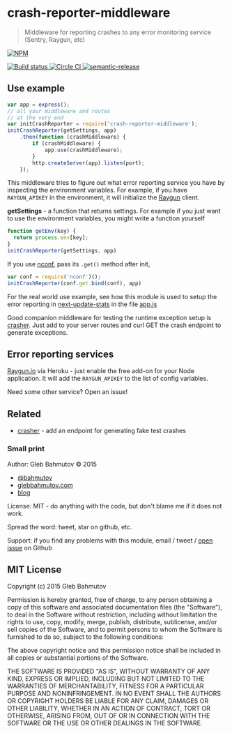 # crash-reporter-middleware

> Middleware for reporting crashes to any error monitoring service (Sentry, Raygun, etc)

[![NPM][crash-reporter-middleware-icon] ][crash-reporter-middleware-url]

[![Build status][crash-reporter-middleware-ci-image] ][crash-reporter-middleware-ci-url]
[![Circle CI](https://circleci.com/gh/bahmutov/crash-reporter-middleware.svg?style=svg) ](https://circleci.com/gh/bahmutov/crash-reporter-middleware)
[![semantic-release][semantic-image] ][semantic-url]

[crash-reporter-middleware-icon]: https://nodei.co/npm/crash-reporter-middleware.png?downloads=true
[crash-reporter-middleware-url]: https://npmjs.org/package/crash-reporter-middleware
[crash-reporter-middleware-ci-image]: https://travis-ci.org/bahmutov/crash-reporter-middleware.png?branch=master
[crash-reporter-middleware-ci-url]: https://travis-ci.org/bahmutov/crash-reporter-middleware
[semantic-image]: https://img.shields.io/badge/%20%20%F0%9F%93%A6%F0%9F%9A%80-semantic--release-e10079.svg
[semantic-url]: https://github.com/semantic-release/semantic-release

## Use example

```js
var app = express();
// all your middleware and routes
// at the very end
var initCrashReporter = require('crash-reporter-middleware');
initCrashReporter(getSettings, app)
    .then(function (crashMiddleware) {
        if (crashMiddleware) {
            app.use(crashMiddleware);
        }
        http.createServer(app).listen(port);
    });
```

This middleware tries to figure out what error reporting service you have by inspecting the environment
variables. For example, if you have `RAYGUN_APIKEY` in the environment, it will initialize the 
[Raygun](https://www.npmjs.com/package/raygun) client.

**getSettings** - a function that returns settings. For example if you just want to use the environment
variables, you might write a function yourself

```js
function getEnv(key) {
  return process.env[key];
}
initCrashReporter(getSettings, app)
```

If you use [nconf](https://www.npmjs.com/package/nconf), pass its `.get()` method after init,

```js
var conf = require('nconf')();
initCrashReporter(conf.get.bind(conf), app)
```

For the real world use example, see how this module is used to setup the error reporting 
in [next-update-stats](https://github.com/bahmutov/next-update-stats) in the file 
[app.js](https://github.com/bahmutov/next-update-stats/blob/master/app.js)

Good companion middleware for testing the runtime exception setup is [crasher](https://www.npmjs.com/package/crasher).
Just add to your server routes and curl GET the crash endpoint to generate exceptions.

## Error reporting services

[Raygun.io](https://raygun.io/) via Heroku - just enable the free add-on for your Node application.
It will add the `RAYGUN_APIKEY` to the list of config variables.

Need some other service? Open an issue!

## Related

* [crasher](https://github.com/bahmutov/crasher) - add an endpoint for generating fake test crashes

### Small print

Author: Gleb Bahmutov &copy; 2015

* [@bahmutov](https://twitter.com/bahmutov)
* [glebbahmutov.com](http://glebbahmutov.com)
* [blog](http://glebbahmutov.com/blog/)

License: MIT - do anything with the code, but don't blame me if it does not work.

Spread the word: tweet, star on github, etc.

Support: if you find any problems with this module, email / tweet /
[open issue](https://github.com/bahmutov/crash-reporter-middleware/issues) on Github



## MIT License

Copyright (c) 2015 Gleb Bahmutov

Permission is hereby granted, free of charge, to any person
obtaining a copy of this software and associated documentation
files (the "Software"), to deal in the Software without
restriction, including without limitation the rights to use,
copy, modify, merge, publish, distribute, sublicense, and/or sell
copies of the Software, and to permit persons to whom the
Software is furnished to do so, subject to the following
conditions:

The above copyright notice and this permission notice shall be
included in all copies or substantial portions of the Software.

THE SOFTWARE IS PROVIDED "AS IS", WITHOUT WARRANTY OF ANY KIND,
EXPRESS OR IMPLIED, INCLUDING BUT NOT LIMITED TO THE WARRANTIES
OF MERCHANTABILITY, FITNESS FOR A PARTICULAR PURPOSE AND
NONINFRINGEMENT. IN NO EVENT SHALL THE AUTHORS OR COPYRIGHT
HOLDERS BE LIABLE FOR ANY CLAIM, DAMAGES OR OTHER LIABILITY,
WHETHER IN AN ACTION OF CONTRACT, TORT OR OTHERWISE, ARISING
FROM, OUT OF OR IN CONNECTION WITH THE SOFTWARE OR THE USE OR
OTHER DEALINGS IN THE SOFTWARE.
